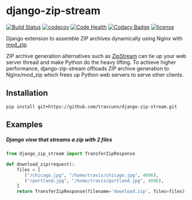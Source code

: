 # django-zip-stream
[![Build Status](https://travis-ci.org/travcunn/django-zip-stream.svg?branch=master)](https://travis-ci.org/travcunn/django-zip-stream) [![codecov](https://codecov.io/gh/travcunn/django-zip-stream/branch/master/graph/badge.svg)](https://codecov.io/gh/travcunn/django-zip-stream) [![Code Health](https://landscape.io/github/travcunn/django-zip-stream/master/landscape.svg?style=flat)](https://landscape.io/github/travcunn/django-zip-stream/master) [![Codacy Badge](https://api.codacy.com/project/badge/Grade/be7b93a01ebb4fb39aa3cbdfdabfccd9)](https://www.codacy.com/app/tcunningham/django-zip-stream?utm_source=github.com&amp;utm_medium=referral&amp;utm_content=travcunn/django-zip-stream&amp;utm_campaign=Badge_Grade) [![license](https://img.shields.io/github/license/mashape/apistatus.svg?maxAge=2592000)]()

Django extension to assemble ZIP archives dynamically using Nginx with [mod_zip](https://github.com/evanmiller/mod_zip).

ZIP archive generation alternatives such as [ZipStream](https://github.com/SpiderOak/ZipStream) can tie up your web server thread and make Python do the heavy lifting. To achieve higher performance, django-zip-stream offloads ZIP archive generation to Nginx/mod_zip which frees up Python web servers to serve other clients.

## Installation
```
pip install git+https://github.com/travcunn/django-zip-stream.git
```

## Examples
##### Django view that streams a zip with 2 files
```python
from django_zip_stream import TransferZipResponse

def download_zip(request):
    files = [
       ("/chicago.jpg", "/home/travis/chicago.jpg", 4096),
       ("/portland.jpg", "/home/travis/portland.jpg", 4096),
    ]
    return TransferZipResponse(filename='download.zip', files=files)
```
